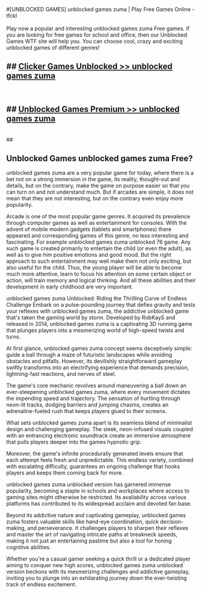 #[UNBLOCKED GAMES] unblocked games zuma | Play Free Games Online - tfckl <br>
<br>
Play now a popular and interesting unblocked games zuma Free games. If you are looking for free games for school and office, then our Unblocked Games WTF site will help you. You can choose cool, crazy and exciting unblocked games of different genres!


## ##  [Clicker Games Unblocked >> unblocked games zuma](http://freeplayer.one?title=unblocked_games_zuma&ref=22)
  <br>

##  ## [Unblocked Games Premium >> unblocked games zuma](http://freeplayer.one?title=unblocked_games_zuma&ref=22)
  <br>
  ##



## Unblocked Games unblocked games zuma Free?

unblocked games zuma are a very popular game for today, where there is a bet not on a strong immersion in the game, its reality, thought-out and details, but on the contrary, make the game on purpose easier so that you can turn on and not understand much. But if arcades are simple, it does not mean that they are not interesting, but on the contrary even enjoy more popularity.

Arcade is one of the most popular game genres. It acquired its prevalence through computer games as well as entertainment for consoles. With the advent of mobile modern gadgets (tablets and smartphones) there appeared and corresponding games of this genre, no less interesting and fascinating. For example unblocked games zuma unblocked 76 game. Any such game is created primarily to entertain the child (or even the adult), as well as to give him positive emotions and good mood. But the right approach to such entertainment may well make them not only exciting, but also useful for the child. Thus, the young player will be able to become much more attentive, learn to focus his attention on some certain object or action, will train memory and logical thinking. And all these abilities and their development in early childhood are very important.

unblocked games zuma Unblocked: Riding the Thrilling Curve of Endless Challenge
Embark on a pulse-pounding journey that defies gravity and tests your reflexes with unblocked games zuma, the addictive unblocked game that's taken the gaming world by storm. Developed by RobKayS and released in 2014, unblocked games zuma is a captivating 3D running game that plunges players into a mesmerizing world of high-speed twists and turns.

At first glance, unblocked games zuma concept seems deceptively simple: guide a ball through a maze of futuristic landscapes while avoiding obstacles and pitfalls. However, its devilishly straightforward gameplay swiftly transforms into an electrifying experience that demands precision, lightning-fast reactions, and nerves of steel.

The game's core mechanic revolves around maneuvering a ball down an ever-steepening unblocked games zuma, where every movement dictates the impending speed and trajectory. The sensation of hurtling through neon-lit tracks, dodging barriers and jumping chasms, creates an adrenaline-fueled rush that keeps players glued to their screens.

What sets unblocked games zuma apart is its seamless blend of minimalist design and challenging gameplay. The sleek, neon-infused visuals coupled with an entrancing electronic soundtrack create an immersive atmosphere that pulls players deeper into the games hypnotic grip.

Moreover, the game's infinite procedurally generated levels ensure that each attempt feels fresh and unpredictable. This endless variety, combined with escalating difficulty, guarantees an ongoing challenge that hooks players and keeps them coming back for more.

unblocked games zuma unblocked version has garnered immense popularity, becoming a staple in schools and workplaces where access to gaming sites might otherwise be restricted. Its availability across various platforms has contributed to its widespread acclaim and devoted fan base.

Beyond its addictive nature and captivating gameplay, unblocked games zuma fosters valuable skills like hand-eye coordination, quick decision-making, and perseverance. It challenges players to sharpen their reflexes and master the art of navigating intricate paths at breakneck speeds, making it not just an entertaining pastime but also a tool for honing cognitive abilities.

Whether you're a casual gamer seeking a quick thrill or a dedicated player aiming to conquer new high scores, unblocked games zuma unblocked version beckons with its mesmerizing challenges and addictive gameplay, inviting you to plunge into an exhilarating journey down the ever-twisting track of endless excitement.